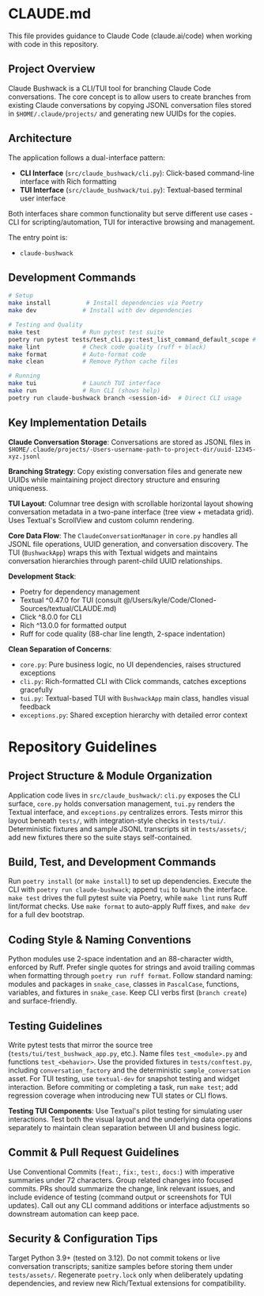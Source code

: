 # CLAUDE.md

This file provides guidance to Claude Code (claude.ai/code) when working with code in this repository.

## Project Overview

Claude Bushwack is a CLI/TUI tool for branching Claude Code conversations. The core concept is to allow users to create branches from existing Claude conversations by copying JSONL conversation files stored in `$HOME/.claude/projects/` and generating new UUIDs for the copies.

## Architecture

The application follows a dual-interface pattern:

- **CLI Interface** (`src/claude_bushwack/cli.py`): Click-based command-line interface with Rich formatting
- **TUI Interface** (`src/claude_bushwack/tui.py`): Textual-based terminal user interface

Both interfaces share common functionality but serve different use cases - CLI for scripting/automation, TUI for interactive browsing and management.

The entry point is:
- `claude-bushwack`

## Development Commands

```bash
# Setup
make install          # Install dependencies via Poetry
make dev             # Install with dev dependencies

# Testing and Quality
make test            # Run pytest test suite
poetry run pytest tests/test_cli.py::test_list_command_default_scope # run single test
make lint            # Check code quality (ruff + black)
make format          # Auto-format code
make clean           # Remove Python cache files

# Running
make tui             # Launch TUI interface
make run             # Run CLI (shows help)
poetry run claude-bushwack branch <session-id>  # Direct CLI usage
```

## Key Implementation Details

**Claude Conversation Storage**: Conversations are stored as JSONL files in `$HOME/.claude/projects/-Users-username-path-to-project-dir/uuid-12345-xyz.jsonl`

**Branching Strategy**: Copy existing conversation files and generate new UUIDs while maintaining project directory structure and ensuring uniqueness.

**TUI Layout**: Columnar tree design with scrollable horizontal layout showing conversation metadata in a two-pane interface (tree view + metadata grid). Uses Textual's ScrollView and custom column rendering.

**Core Data Flow**: The `ClaudeConversationManager` in `core.py` handles all JSONL file operations, UUID generation, and conversation discovery. The TUI (`BushwackApp`) wraps this with Textual widgets and maintains conversation hierarchies through parent-child UUID relationships.

**Development Stack**:
- Poetry for dependency management
- Textual ^0.47.0 for TUI (consult @/Users/kyle/Code/Cloned-Sources/textual/CLAUDE.md)
- Click ^8.0.0 for CLI
- Rich ^13.0.0 for formatted output
- Ruff for code quality (88-char line length, 2-space indentation)

**Clean Separation of Concerns**:
- `core.py`: Pure business logic, no UI dependencies, raises structured exceptions
- `cli.py`: Rich-formatted CLI with Click commands, catches exceptions gracefully
- `tui.py`: Textual-based TUI with `BushwackApp` main class, handles visual feedback
- `exceptions.py`: Shared exception hierarchy with detailed error context

# Repository Guidelines

## Project Structure & Module Organization
Application code lives in `src/claude_bushwack/`: `cli.py` exposes the CLI surface, `core.py` holds conversation management, `tui.py` renders the Textual interface, and `exceptions.py` centralizes errors. Tests mirror this layout beneath `tests/`, with integration-style checks in `tests/tui/`. Deterministic fixtures and sample JSONL transcripts sit in `tests/assets/`; add new fixtures there so the suite stays self-contained.

## Build, Test, and Development Commands
Run `poetry install` (or `make install`) to set up dependencies. Execute the CLI with `poetry run claude-bushwack`; append `tui` to launch the interface. `make test` drives the full pytest suite via Poetry, while `make lint` runs Ruff lint/format checks. Use `make format` to auto-apply Ruff fixes, and `make dev` for a full dev bootstrap.

## Coding Style & Naming Conventions
Python modules use 2-space indentation and an 88-character width, enforced by Ruff. Prefer single quotes for strings and avoid trailing commas when formatting through `poetry run ruff format`. Follow standard naming: modules and packages in `snake_case`, classes in `PascalCase`, functions, variables, and fixtures in `snake_case`. Keep CLI verbs first (`branch create`) and surface-friendly.

## Testing Guidelines
Write pytest tests that mirror the source tree (`tests/tui/test_bushwack_app.py`, etc.). Name files `test_<module>.py` and functions `test_<behavior>`. Use the provided fixtures in `tests/conftest.py`, including `conversation_factory` and the deterministic `sample_conversation` asset. For TUI testing, use `textual-dev` for snapshot testing and widget interaction. Before commiting or completing a task, run `make test`; add regression coverage when introducing new TUI states or CLI flows.

**Testing TUI Components**: Use Textual's pilot testing for simulating user interactions. Test both the visual layout and the underlying data operations separately to maintain clean separation between UI and business logic.

## Commit & Pull Request Guidelines
Use Conventional Commits (`feat:`, `fix:`, `test:`, `docs:`) with imperative summaries under 72 characters. Group related changes into focused commits. PRs should summarize the change, link relevant issues, and include evidence of testing (command output or screenshots for TUI updates). Call out any CLI command additions or interface adjustments so downstream automation can keep pace.

## Security & Configuration Tips
Target Python 3.9+ (tested on 3.12). Do not commit tokens or live conversation transcripts; sanitize samples before storing them under `tests/assets/`. Regenerate `poetry.lock` only when deliberately updating dependencies, and review new Rich/Textual extensions for compatibility.

